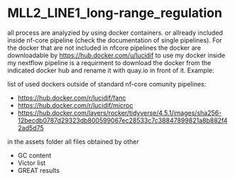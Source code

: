 # MLL2_LINE1_long-range_regulation

all process are analyzied by using docker containers. or allready included inside nf-core pipeline (check the documentation of single pipelines). For the docker that are not included in nfcore pipelines the docker are downloadable by https://hub.docker.com/u/lucidif to use my docker inside my nextflow pipeline is a requirment to download the docker from the indicated docker hub and rename it with quay.io in front of it. 
Example:


list of used dockers outside of standard nf-core comunity pipelines:

- https://hub.docker.com/r/lucidif/fanc
- https://hub.docker.com/r/lucidif/microc
- https://hub.docker.com/layers/rocker/tidyverse/4.5.1/images/sha256-12becdb0787d29323db800599067ec28533c7c38847899821a8b882f42ad5d75

in the assets folder all files obtained by other

- GC content
- Victor list
- GREAT results
